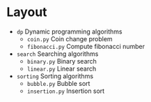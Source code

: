 # Layout
- `dp` Dynamic programming algorithms
    - `coin.py` Coin change problem
    - `fibonacci.py` Compute fibonacci number
- `search` Searching algorithms
    - `binary.py` Binary search
    - `linear.py` Linear search
- `sorting` Sorting algorithms
    - `bubble.py` Bubble sort
    - `insertion.py` Insertion sort